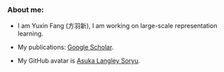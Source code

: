 ### About me: 

- I am Yuxin Fang (方羽新), I am working on large-scale representation learning.

- My publications: [Google Scholar](https://bit.ly/yxf_pub).

- My GitHub avatar is [Asuka Langley Soryu](https://en.wikipedia.org/wiki/Asuka_Langley_Soryu).
